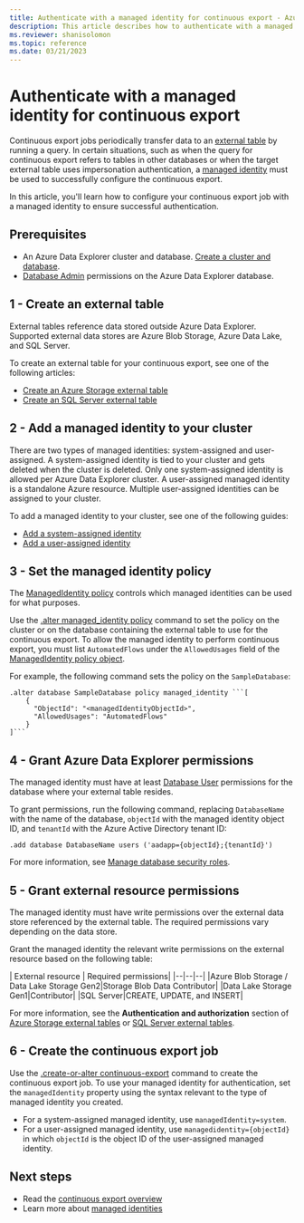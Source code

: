 ```yaml
---
title: Authenticate with a managed identity for continuous export - Azure Data Explorer
description: This article describes how to authenticate with a managed identity for continuous export in Azure Data Explorer.
ms.reviewer: shanisolomon
ms.topic: reference
ms.date: 03/21/2023
---
```

# Authenticate with a managed identity for continuous export

Continuous export jobs periodically transfer data to an [external table](../../query/schema-entities/externaltables.md) by running a query. In certain situations, such as when the query for continuous export refers to tables in other databases or when the target external table uses impersonation authentication, a [managed identity](../../../managed-identities-overview.md) must be used to successfully configure the continuous export.

In this article, you'll learn how to configure your continuous export job with a managed identity to ensure successful authentication.

## Prerequisites

* An Azure Data Explorer cluster and database. [Create a cluster and database](create-cluster-database-portal.md).
* [Database Admin](../access-control/role-based-access-control.md) permissions on the Azure Data Explorer database.

## 1 - Create an external table

External tables reference data stored outside Azure Data Explorer. Supported external data stores are Azure Blob Storage, Azure Data Lake, and SQL Server.

To create an external table for your continuous export, see one of the following articles:

* [Create an Azure Storage external table](../external-tables-azurestorage-azuredatalake.md)
* [Create an SQL Server external table](../external-sql-tables.md)

## 2 - Add a managed identity to your cluster

There are two types of managed identities: system-assigned and user-assigned. A system-assigned identity is tied to your cluster and gets deleted when the cluster is deleted. Only one system-assigned identity is allowed per Azure Data Explorer cluster. A user-assigned managed identity is a standalone Azure resource. Multiple user-assigned identities can be assigned to your cluster.

To add a managed identity to your cluster, see one of the following guides:

* [Add a system-assigned identity](../../../configure-managed-identities-cluster.md#add-a-system-assigned-identity)
* [Add a user-assigned identity](../../../configure-managed-identities-cluster.md#add-a-user-assigned-identity)

## 3 - Set the managed identity policy

The [ManagedIdentity policy](../managed-identity-policy.md) controls which managed identities can be used for what purposes.

Use the [.alter managed_identity policy](../alter-managed-identity-policy-command.md) command to set the policy on the cluster or on the database containing the external table to use for the continuous export. To allow the managed identity to perform continuous export, you must list `AutomatedFlows` under the `AllowedUsages` field of the [ManagedIdentity policy object](../managed-identity-policy.md#the-managedidentity-policy-object).

For example, the following command sets the policy on the `SampleDatabase`:

```kusto
.alter database SampleDatabase policy managed_identity ```[
    {
      "ObjectId": "<managedIdentityObjectId>",
      "AllowedUsages": "AutomatedFlows"
    }
]```
```

## 4 - Grant Azure Data Explorer permissions

The managed identity must have at least [Database User](../access-control/role-based-access-control.md) permissions for the database where your external table resides.

To grant permissions, run the following command, replacing `DatabaseName` with the name of the database, `objectId` with the managed identity object ID, and `tenantId` with the Azure Active Directory tenant ID:

```kusto
.add database DatabaseName users ('aadapp={objectId};{tenantId}')
```

For more information, see [Manage database security roles](../manage-database-security-roles.md#add-and-remove-security-roles).

## 5 - Grant external resource permissions

The managed identity must have write permissions over the external data store referenced by the external table. The required permissions vary depending on the data store.

Grant the managed identity the relevant write permissions on the external resource based on the following table:

| External resource | Required permissions|
|--|--|--|
|Azure Blob Storage / Data Lake Storage Gen2|Storage Blob Data Contributor|
|Data Lake Storage Gen1|Contributor|
|SQL Server|CREATE, UPDATE, and INSERT|

For more information, see the **Authentication and authorization** section of [Azure Storage external tables](../external-tables-azurestorage-azuredatalake.md#authentication-and-authorization) or [SQL Server external tables](../external-sql-tables.md#authentication-and-authorization).

## 6 - Create the continuous export job

Use the [.create-or-alter continuous-export](create-alter-continuous.md) command to create the continuous export job. To use your managed identity for authentication, set the `managedIdentity` property using the syntax relevant to the type of managed identity you created.

* For a system-assigned managed identity, use `managedIdentity=system`.
* For a user-assigned managed identity, use `managedidentity={objectId}` in which `objectId` is the object ID of the user-assigned managed identity.

## Next steps

* Read the [continuous export overview](continuous-data-export.md)
* Learn more about [managed identities](../../../managed-identities-overview.md)
